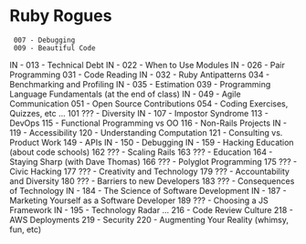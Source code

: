 # Ruby Rogues

     007 - Debugging
     009 - Beautiful Code
IN - 013 - Technical Debt
IN - 022 - When to Use Modules
IN - 026 - Pair Programming
     031 - Code Reading
IN - 032 - Ruby Antipatterns
     034 - Benchmarking and Profiling
IN - 035 - Estimation
     039 - Programming Language Fundamentals (at the end of class)
IN - 049 - Agile Communication
     051 - Open Source Contributions
     054 - Coding Exercises, Quizzes, etc
     ...
     101 ??? - Diversity
IN - 107 - Impostor Syndrome
     113 - DevOps
     115 - Functional Programming vs OO
     116 - Non-Rails Projects
IN - 119 - Accessibility
     120 - Understanding Computation
     121 - Consulting vs. Product Work
     149 - APIs
IN - 150 - Debugging
IN - 159 - Hacking Education (about code schools)
     162 ??? - Scaling Rails
     163 ??? - Education
     164 - Staying Sharp (with Dave Thomas)
     166 ??? - Polyglot Programming
     175 ??? - Civic Hacking
     177 ??? - Creativity and Technology
     179 ??? - Accountability and Diversity
     180 ??? - Barriers to new Developers
     183 ??? - Consequences of Technology
IN - 184 - The Science of Software Development
IN - 187 - Marketing Yourself as a Software Developer
     189 ??? - Choosing a JS Framework
IN - 195 - Technology Radar
     ...
     216 - Code Review Culture
     218 - AWS Deployments
     219 - Security
     220 - Augmenting Your Reality (whimsy, fun, etc)

